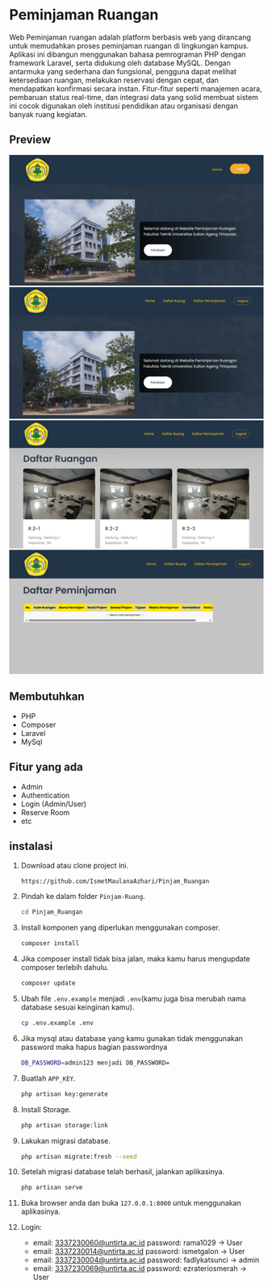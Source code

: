 <!-- 
<p align="center"><a href="https://laravel.com" target="_blank"><img src="https://raw.githubusercontent.com/laravel/art/master/logo-lockup/5%20SVG/2%20CMYK/1%20Full%20Color/laravel-logolockup-cmyk-red.svg" width="400" alt="Laravel Logo"></a></p>
-->

# Peminjaman Ruangan
Web Peminjaman ruangan adalah platform berbasis web yang dirancang untuk memudahkan proses peminjaman ruangan di lingkungan kampus. Aplikasi ini dibangun menggunakan bahasa pemrograman PHP dengan framework Laravel, serta didukung oleh database MySQL. Dengan antarmuka yang sederhana dan fungsional, pengguna dapat melihat ketersediaan ruangan, melakukan reservasi dengan cepat, dan mendapatkan konfirmasi secara instan. Fitur-fitur seperti manajemen acara, pembaruan status real-time, dan integrasi data yang solid membuat sistem ini cocok digunakan oleh institusi pendidikan atau organisasi dengan banyak ruang kegiatan.
## Preview
<img src="public/img/p1.jpg" style="max-width:100%">
<img src="public/img/p2.jpg" style="max-width:100%">
<img src="public/img/p3.jpg" style="max-width:100%">
<img src="public/img/p4.jpg" style="max-width:100%">

## Membutuhkan
- PHP
- Composer
- Laravel
- MySql

## Fitur yang ada
-  Admin
-  Authentication
-  Login (Admin/User)
-  Reserve Room
-  etc

## instalasi
1. Download atau clone project ini.
   ```git
   https://github.com/IsmetMaulanaAzhari/Pinjam_Ruangan
   ```
2. Pindah ke dalam folder `Pinjam-Ruang`.
   ```sh
   cd Pinjam_Ruangan
   ```
3. Install komponen yang diperlukan menggunakan composer.
   ```sh
   composer install
   ```
4. Jika composer install tidak bisa jalan, maka kamu harus mengupdate composer terlebih dahulu.
   ```sh
   composer update
   ```
4. Ubah file `.env.example` menjadi `.env`(kamu juga bisa merubah nama database sesuai keinginan kamu).
   ```sh
   cp .env.example .env
   ```
5. Jika mysql atau database yang kamu gunakan tidak menggunakan password maka hapus bagian passwordnya
   ```sh
   DB_PASSWORD=admin123 menjadi DB_PASSWORD=
   ```
6. Buatlah `APP_KEY`.
   ```sh
   php artisan key:generate
   ```
7. Install Storage.
   ```sh
   php artisan storage:link
   ```
8. Lakukan migrasi database.
   ```sh
   php artisan migrate:fresh --seed
   ```
9. Setelah migrasi database telah berhasil, jalankan aplikasinya.
   ```sh
   php artisan serve
   ```
10. Buka browser anda dan buka `127.0.0.1:8000` untuk menggunakan aplikasinya.
   
11. Login:
    - email: 3337230060@untirta.ac.id password: rama1029 -> User
    - email: 3337230014@untirta.ac.id password: ismetgalon -> User
    - email: 3337230004@untirta.ac.id password: fadlykatsunci -> admin
    - email: 3337230069@untirta.ac.id password: ezrateriosmerah -> User
